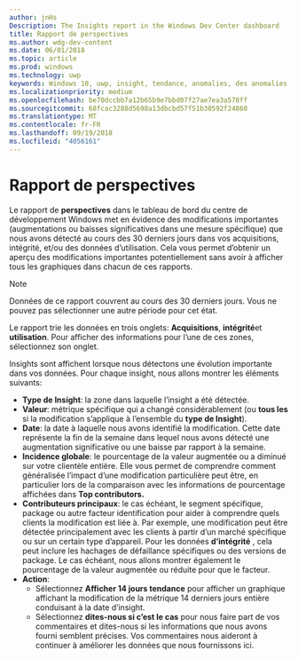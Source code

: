 ```yaml
---
author: jnHs
Description: The Insights report in the Windows Dev Center dashboard
title: Rapport de perspectives
ms.author: wdg-dev-content
ms.date: 06/01/2018
ms.topic: article
ms.prod: windows
ms.technology: uwp
keywords: Windows 10, uwp, insight, tendance, anomalies, des anomalies, les modifications de données
ms.localizationpriority: medium
ms.openlocfilehash: be70dccbb7a12b65b9e7bbd07f27ae7ea3a578ff
ms.sourcegitcommit: 68fcac3288d5698a13dbcbd57f51b30592f24860
ms.translationtype: MT
ms.contentlocale: fr-FR
ms.lasthandoff: 09/19/2018
ms.locfileid: "4056161"
---
```

# <a name="insights-report"></a>Rapport de perspectives


Le rapport de **perspectives** dans le tableau de bord du centre de développement Windows met en évidence des modifications importantes (augmentations ou baisses significatives dans une mesure spécifique) que nous avons détecté au cours des 30 derniers jours dans vos acquisitions, intégrité, et/ou des données d’utilisation. Cela vous permet d’obtenir un aperçu des modifications importantes potentiellement sans avoir à afficher tous les graphiques dans chacun de ces rapports.

> [!NOTE]
> Données de ce rapport couvrent au cours des 30 derniers jours. Vous ne pouvez pas sélectionner une autre période pour cet état.

Le rapport trie les données en trois onglets: **Acquisitions**, **intégrité**et **utilisation**. Pour afficher des informations pour l’une de ces zones, sélectionnez son onglet.

Insights sont affichent lorsque nous détectons une évolution importante dans vos données. Pour chaque insight, nous allons montrer les éléments suivants:
- **Type de Insight**: la zone dans laquelle l’insight a été détectée.
- **Valeur**: métrique spécifique qui a changé considérablement (ou **tous les** si la modification s’applique à l’ensemble du **type de Insight**).
- **Date**: la date à laquelle nous avons identifié la modification. Cette date représente la fin de la semaine dans lequel nous avons détecté une augmentation significative ou une baisse par rapport à la semaine.
- **Incidence globale**: le pourcentage de la valeur augmentée ou a diminué sur votre clientèle entière. Elle vous permet de comprendre comment généralisée l’impact d’une modification particulière peut être, en particulier lors de la comparaison avec les informations de pourcentage affichées dans **Top contributors.**
- **Contributeurs principaux**: le cas échéant, le segment spécifique, package ou autre facteur identification pour aider à comprendre quels clients la modification est liée à. Par exemple, une modification peut être détectée principalement avec les clients à partir d’un marché spécifique ou sur un certain type d’appareil. Pour les données **d’intégrité** , cela peut inclure les hachages de défaillance spécifiques ou des versions de package. Le cas échéant, nous allons montrer également le pourcentage de la valeur augmentée ou réduite pour que le facteur.
- **Action**:
   - Sélectionnez **Afficher 14 jours tendance** pour afficher un graphique affichant la modification de la métrique 14 derniers jours entière conduisant à la date d’insight.
   - Sélectionnez **dites-nous si c’est le cas** pour nous faire part de vos commentaires et dites-nous si les informations que nous avons fourni semblent précises. Vos commentaires nous aideront à continuer à améliorer les données que nous fournissons ici. 

